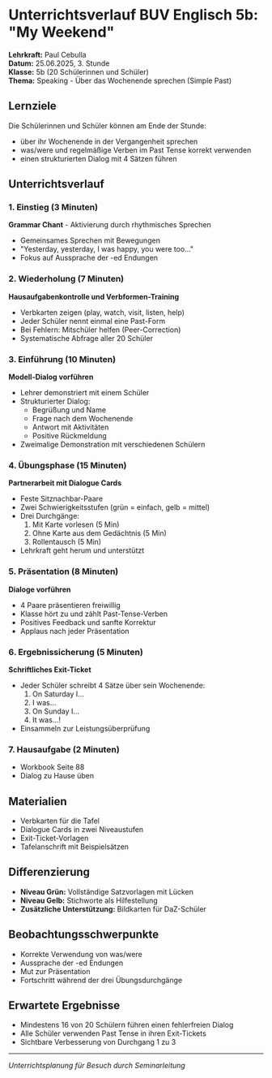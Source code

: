 # Unterrichtsverlauf BUV Englisch 5b: "My Weekend"

**Lehrkraft:** Paul Cebulla  
**Datum:** 25.06.2025, 3. Stunde  
**Klasse:** 5b (20 Schülerinnen und Schüler)  
**Thema:** Speaking - Über das Wochenende sprechen (Simple Past)

## Lernziele
Die Schülerinnen und Schüler können am Ende der Stunde:
- über ihr Wochenende in der Vergangenheit sprechen
- was/were und regelmäßige Verben im Past Tense korrekt verwenden
- einen strukturierten Dialog mit 4 Sätzen führen

## Unterrichtsverlauf

### 1. Einstieg (3 Minuten)
**Grammar Chant** - Aktivierung durch rhythmisches Sprechen
- Gemeinsames Sprechen mit Bewegungen
- "Yesterday, yesterday, I was happy, you were too..."
- Fokus auf Aussprache der -ed Endungen

### 2. Wiederholung (7 Minuten)
**Hausaufgabenkontrolle und Verbformen-Training**
- Verbkarten zeigen (play, watch, visit, listen, help)
- Jeder Schüler nennt einmal eine Past-Form
- Bei Fehlern: Mitschüler helfen (Peer-Correction)
- Systematische Abfrage aller 20 Schüler

### 3. Einführung (10 Minuten)
**Modell-Dialog vorführen**
- Lehrer demonstriert mit einem Schüler
- Strukturierter Dialog:
  - Begrüßung und Name
  - Frage nach dem Wochenende
  - Antwort mit Aktivitäten
  - Positive Rückmeldung
- Zweimalige Demonstration mit verschiedenen Schülern

### 4. Übungsphase (15 Minuten)
**Partnerarbeit mit Dialogue Cards**
- Feste Sitznachbar-Paare
- Zwei Schwierigkeitsstufen (grün = einfach, gelb = mittel)
- Drei Durchgänge:
  1. Mit Karte vorlesen (5 Min)
  2. Ohne Karte aus dem Gedächtnis (5 Min)
  3. Rollentausch (5 Min)
- Lehrkraft geht herum und unterstützt

### 5. Präsentation (8 Minuten)
**Dialoge vorführen**
- 4 Paare präsentieren freiwillig
- Klasse hört zu und zählt Past-Tense-Verben
- Positives Feedback und sanfte Korrektur
- Applaus nach jeder Präsentation

### 6. Ergebnissicherung (5 Minuten)
**Schriftliches Exit-Ticket**
- Jeder Schüler schreibt 4 Sätze über sein Wochenende:
  1. On Saturday I...
  2. I was...
  3. On Sunday I...
  4. It was...!
- Einsammeln zur Leistungsüberprüfung

### 7. Hausaufgabe (2 Minuten)
- Workbook Seite 88
- Dialog zu Hause üben

## Materialien
- Verbkarten für die Tafel
- Dialogue Cards in zwei Niveaustufen
- Exit-Ticket-Vorlagen
- Tafelanschrift mit Beispielsätzen

## Differenzierung
- **Niveau Grün:** Vollständige Satzvorlagen mit Lücken
- **Niveau Gelb:** Stichworte als Hilfestellung
- **Zusätzliche Unterstützung:** Bildkarten für DaZ-Schüler

## Beobachtungsschwerpunkte
- Korrekte Verwendung von was/were
- Aussprache der -ed Endungen  
- Mut zur Präsentation
- Fortschritt während der drei Übungsdurchgänge

## Erwartete Ergebnisse
- Mindestens 16 von 20 Schülern führen einen fehlerfreien Dialog
- Alle Schüler verwenden Past Tense in ihren Exit-Tickets
- Sichtbare Verbesserung von Durchgang 1 zu 3

---
*Unterrichtsplanung für Besuch durch Seminarleitung*